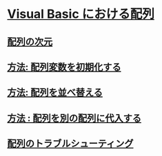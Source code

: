 # [Visual Basic における配列](index.md)
## [配列の次元](array-dimensions.md)
## [方法: 配列変数を初期化する](how-to-initialize-an-array-variable.md)
## [方法: 配列を並べ替える](how-to-sort-an-array.md)
## [方法 : 配列を別の配列に代入する](how-to-assign-one-array-to-another-array.md)
## [配列のトラブルシューティング](troubleshooting-arrays.md)